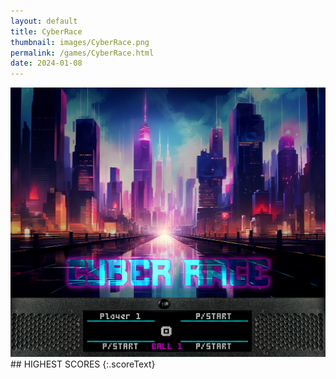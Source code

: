 ```yaml
---
layout: default
title: CyberRace
thumbnail: images/CyberRace.png
permalink: /games/CyberRace.html
date: 2024-01-08
---
```


<img src="../images/CyberRace.png" class="gameThumbnail img-fluid mx-auto align-middle">
## HIGHEST SCORES
{:.scoreText}

